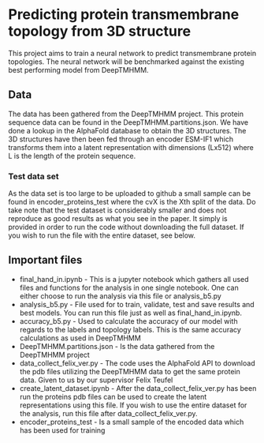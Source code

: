 # Predicting protein transmembrane topology from 3D structure
This project aims to train a neural network to predict transmembrane protein topologies. The neural network will be benchmarked against the existing best performing model from DeepTMHMM. 

## Data
The data has been gathered from the DeepTMHMM project. This protein sequence data can be found in the DeepTMHMM.partitions.json.
We have done a lookup in the AlphaFold database to obtain the 3D structures. The 3D structures have then been fed through an encoder ESM-IF1 which transforms them into a latent representation with dimensions (Lx512) where L is the length of the protein sequence.

### Test data set
As the data set is too large to be uploaded to github a small sample can be found in encoder_proteins_test where the cvX is the Xth split of the data. Do take note that the test dataset is considerably smaller and does not reproduce as good results as what you see in the paper. It simply is provided in order to run the code without downloading the full dataset. If you wish to run the file with the entire dataset, see below.

## Important files
- final_hand_in.ipynb - This is a jupyter notebook which gathers all used files and functions for the analysis in one single notebook. One can either choose to run the analysis via this file or analysis_b5.py
- analysis_b5.py - File used for to train, validate, test and save results and best models. You can run this file just as well as final_hand_in.ipynb. 
- accuracy_b5.py - Used to calculate the accuracy of our model with regards to the labels and topology labels. This is the same accuracy calculations as used in DeepTMHMM
- DeepTMHMM.partitions.json - Is the data gathered from the DeepTMHMM project
- data_collect_felix_ver.py - The code uses the AlphaFold API to download the pdb files utilizing the DeepTMHMM data to get the same protein data. Given to us by our supervisor Felix Teufel
- create_latent_dataset.ipynb - After the data_collect_felix_ver.py has been run the proteins pdb files can be used to create the latent representations using this file. If you wish to use the entire dataset for the analysis, run this file after data_collect_felix_ver.py.
- encoder_proteins_test - Is a small sample of the encoded data which has been used for training 